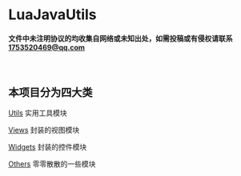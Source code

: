 # LuaJavaUtils
#### 文件中未注明协议的均收集自网络或未知出处，如需投稿或有侵权请联系[1753520469@qq.com](mailto:1753520469@qq.com)
<br>

## 本项目分为四大类

[Utils](./Utils) 实用工具模块

[Views](https://github.com/smalldi/LuaJavaUtils/tree/master/Views) 封装的视图模块

[Widgets](https://github.com/smalldi/LuaJavaUtils/tree/master/Widgets) 封装的控件模块

[Others](https://github.com/smalldi/LuaJavaUtils/tree/master/Others) 零零散散的一些模块
